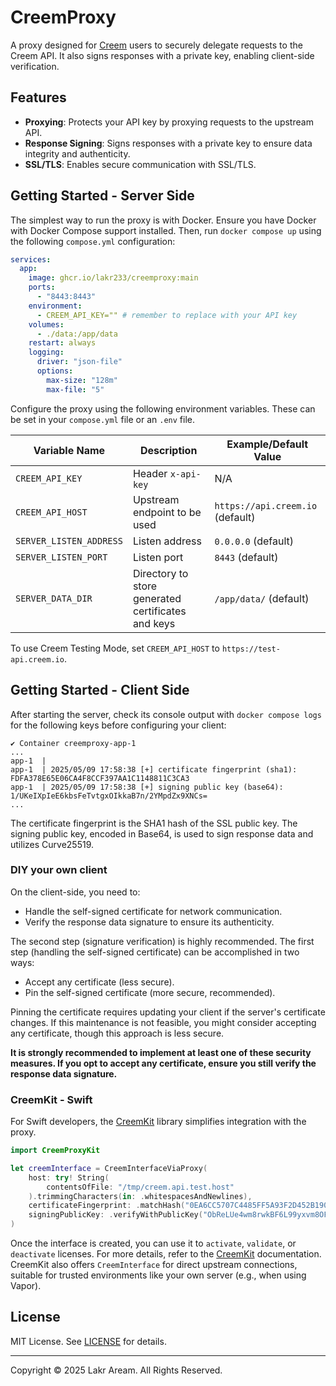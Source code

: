# CreemProxy

A proxy designed for [Creem](https://creem.io) users to securely delegate requests to the Creem API. It also signs responses with a private key, enabling client-side verification.

## Features

- **Proxying**: Protects your API key by proxying requests to the upstream API.
- **Response Signing**: Signs responses with a private key to ensure data integrity and authenticity.
- **SSL/TLS**: Enables secure communication with SSL/TLS.

## Getting Started - Server Side

The simplest way to run the proxy is with Docker. Ensure you have Docker with Docker Compose support installed. Then, run `docker compose up` using the following `compose.yml` configuration:

```yaml
services:
  app:
    image: ghcr.io/lakr233/creemproxy:main
    ports:
      - "8443:8443"
    environment:
      - CREEM_API_KEY="" # remember to replace with your API key
    volumes:
      - ./data:/app/data
    restart: always
    logging:
      driver: "json-file"
      options:
        max-size: "128m"
        max-file: "5"
```

Configure the proxy using the following environment variables. These can be set in your `compose.yml` file or an `.env` file.

| Variable Name           | Description                             | Example/Default Value            |
| ----------------------- | --------------------------------------- | -------------------------------- |
| `CREEM_API_KEY`         | Header `x-api-key`                      | N/A                              |
| `CREEM_API_HOST`        | Upstream endpoint to be used            | `https://api.creem.io` (default) |
| `SERVER_LISTEN_ADDRESS` | Listen address                          | `0.0.0.0` (default)              |
| `SERVER_LISTEN_PORT`    | Listen port                             | `8443` (default)                 |
| `SERVER_DATA_DIR`       | Directory to store generated certificates and keys | `/app/data/` (default)           |

To use Creem Testing Mode, set `CREEM_API_HOST` to `https://test-api.creem.io`.

## Getting Started - Client Side

After starting the server, check its console output with `docker compose logs` for the following keys before configuring your client:

```
✔ Container creemproxy-app-1
...
app-1  |
app-1  | 2025/05/09 17:58:38 [+] certificate fingerprint (sha1): FDFA378E65E06CA4F8CCF397AA1C1148811C3CA3
app-1  | 2025/05/09 17:58:38 [+] signing public key (base64): 1/UKeIXpIeE6kbsFeTvtgxOIkkaB7n/2YMpdZx9XNCs=
...
```

The certificate fingerprint is the SHA1 hash of the SSL public key. The signing public key, encoded in Base64, is used to sign response data and utilizes Curve25519.

### DIY your own client

On the client-side, you need to:

- Handle the self-signed certificate for network communication.
- Verify the response data signature to ensure its authenticity.

The second step (signature verification) is highly recommended. The first step (handling the self-signed certificate) can be accomplished in two ways:

- Accept any certificate (less secure).
- Pin the self-signed certificate (more secure, recommended).

Pinning the certificate requires updating your client if the server's certificate changes. If this maintenance is not feasible, you might consider accepting any certificate, though this approach is less secure.

**It is strongly recommended to implement at least one of these security measures. If you opt to accept any certificate, ensure you still verify the response data signature.**

### CreemKit - Swift

For Swift developers, the [CreemKit](https://github.com/Lakr233/CreemKit) library simplifies integration with the proxy.

```swift
import CreemProxyKit

let creemInterface = CreemInterfaceViaProxy(
    host: try! String(
        contentsOfFile: "/tmp/creem.api.test.host"
    ).trimmingCharacters(in: .whitespacesAndNewlines),
    certificateFingerprint: .matchHash("0EA6CC5707C4485FF5A93F2D452B1903E3E6773B"),
    signingPublicKey: .verifyWithPublicKey("ObReLUe4wm8rwkBF6L99yxvm8OFrV4LADID61tpMjig=")
)
```

Once the interface is created, you can use it to `activate`, `validate`, or `deactivate` licenses. For more details, refer to the [CreemKit](https://github.com/Lakr233/CreemKit) documentation. CreemKit also offers `CreemInterface` for direct upstream connections, suitable for trusted environments like your own server (e.g., when using Vapor).

## License

MIT License. See [LICENSE](LICENSE) for details.

---

Copyright © 2025 Lakr Aream. All Rights Reserved.
